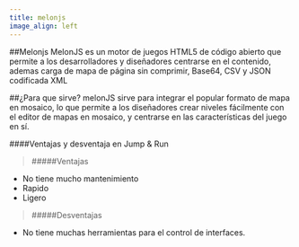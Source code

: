 ```yaml
---
title: melonjs
image_align: left
---
```


##Melonjs
MelonJS es un motor de juegos HTML5 de código abierto que permite a los desarrolladores y diseñadores centrarse en el contenido, ademas carga de mapa de página sin comprimir, Base64, CSV y JSON codificada XML

##¿Para que sirve?
melonJS sirve para integrar el popular formato de mapa en mosaico, lo que permite a los diseñadores crear niveles fácilmente con el editor de mapas en mosaico, y centrarse en las características del juego en sí.

####Ventajas y desventaja en Jump & Run
>#####Ventajas
* No tiene mucho mantenimiento
* Rapido
* Ligero

>#####Desventajas
* No tiene muchas herramientas para el control de interfaces.


